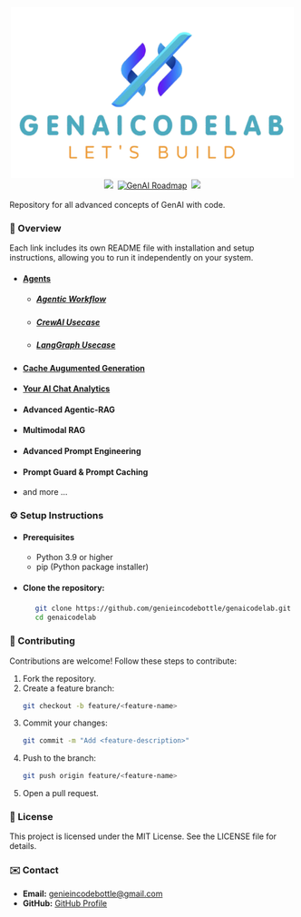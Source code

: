 <div align="center">
   <img src="static/images/logo.png" alt="Agents" width="500" height="300"/>
</div>

<div align="center">
    <a target="_blank" href="https://www.youtube.com/@genieincodebottle"><img src="https://img.shields.io/badge/YouTube-@genieincodebottle-blue"></a>&nbsp;
    <a href="https://github.com/genieincodebottle/generative-ai/blob/main/GenAI_Roadmap.md""><img src="https://img.shields.io/badge/GenAI Roadmap-181717?style=flat&logo=github&logoColor=white" alt="GenAI Roadmap"></a>&nbsp;
    <a target="_blank" href="https://www.instagram.com/genieincodebottle/"><img src="https://img.shields.io/badge/@genieincodebottle-C13584?style=flat&labelColor=C13584&logo=instagram&logoColor=white&link=https://www.instagram.com/eduardopiresbr/"></a>
</div>

<br>
Repository for all advanced concepts of GenAI with code.

### 🌟 Overview

Each link includes its own README file with installation and setup instructions, allowing you to run it independently on your system.

- #### [Agents](./agents/)
   - ##### [Agentic Workflow](./agents/agentic_workflow/)
   - ##### [CrewAI Usecase](./agents/crewai_usecases/)
   - ##### [LangGraph Usecase](./agents/langraph_usecases/)
- #### [Cache Augumented Generation](./cache_augumeted_generation/)
- #### [Your AI Chat Analytics](./your_ai_chat_analytics/)  
- #### Advanced Agentic-RAG
- #### Multimodal RAG
- #### Advanced Prompt Engineering
- #### Prompt Guard & Prompt Caching
- and more ...

### ⚙️ Setup Instructions

- #### Prerequisites
   - Python 3.9 or higher
   - pip (Python package installer)

- #### Clone the repository:
      
   ```bash
      git clone https://github.com/genieincodebottle/genaicodelab.git
      cd genaicodelab
   ```

### 🤝 Contributing
Contributions are welcome! Follow these steps to contribute:
1. Fork the repository.
2. Create a feature branch:
   ```bash
   git checkout -b feature/<feature-name>
   ```
3. Commit your changes:
   ```bash
   git commit -m "Add <feature-description>"
   ```
4. Push to the branch:
   ```bash
   git push origin feature/<feature-name>
   ```
5. Open a pull request.

### 📜 License
This project is licensed under the MIT License. See the LICENSE file for details.

### ✉️ Contact
- **Email:** genieincodebottle@gmail.com
- **GitHub:** [GitHub Profile](https://github.com/genieincodebottle)
